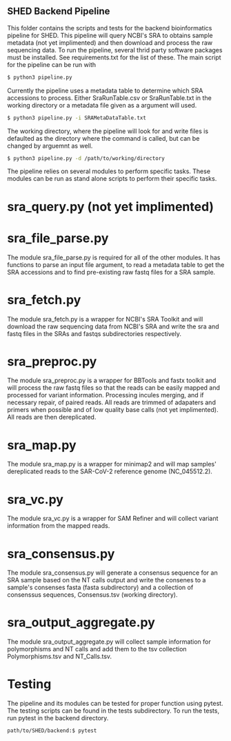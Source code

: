 ## SHED Backend Pipeline

This folder contains the scripts and tests for the backend bioinformatics pipeline for SHED.  This pipeline will query NCBI's SRA to obtains sample metadata (not yet implimented) and then download and process the raw sequencing data.  To run the pipeline, several thrid party software packages must be installed.  See requirements.txt for the list of these.  The main script for the pipeline can be run with
```bash
$ python3 pipeline.py
```
Currently the pipeline uses a metadata table to determine which SRA accessions to process.  Either SraRunTable.csv or SraRunTable.txt in the working directory or a metadata file given as a argument will used.
```bash
$ python3 pipeline.py -i SRAMetaDataTable.txt
```
The working directory, where the pipeline will look for and write files is defaulted as the directory where the command is called, but can be changed by arguemnt as well.
```bash
$ python3 pipeline.py -d /path/to/working/directory
```
The pipeline relies on several modules to perform specific tasks.  These modules can be run as stand alone scripts to perform their specific tasks.

# sra_query.py (not yet implimented)

# sra_file_parse.py

The module sra_file_parse.py is required for all of the other modules.  It has functions to parse an input file argument, to read a metadata table to get the SRA accessions and to find pre-existing raw fastq files for a SRA sample.

# sra_fetch.py

The module sra_fetch.py is a wrapper for NCBI's SRA Toolkit and will download the raw sequencing data from NCBI's SRA and write the sra and fastq files in the SRAs and fastqs subdirectories respectively.

# sra_preproc.py

The module sra_preproc.py is a wrapper for BBTools and fastx toolkit and will process the raw fastq files so that the reads can be easily mapped and processed for variant information.  Processing incules merging, and if necessary repair, of paired reads.  All reads are trimmed of adapaters and primers when possible and of low quality base calls (not yet implimented).  All reads are then dereplicated.

# sra_map.py

The module sra_map.py is a wrapper for minimap2 and will map samples' dereplicated reads to the SAR-CoV-2 reference genome (NC_045512.2).

# sra_vc.py

The module sra_vc.py is a wrapper for SAM Refiner and will collect variant information from the mapped reads.

# sra_consensus.py

The module sra_consensus.py will generate a consensus sequence for an SRA sample based on the NT calls output and write the consenes to a sample's consenses fasta (fasta subdirectory) and a collection of consenssus sequences, Consensus.tsv (working directory).

# sra_output_aggregate.py

The module sra_output_aggregate.py will collect sample information for polymorphisms and NT calls and add them to the tsv collection Polymorphisms.tsv and NT_Calls.tsv.


# Testing

The pipeline and its modules can be tested for proper function using pytest.  The testing scripts can be found in the tests subdirectory.  To run the tests, run pytest in the backend directory.

```bash
path/to/SHED/backend:$ pytest
```